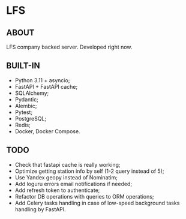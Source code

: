 # **LFS**

## ABOUT
LFS company backed server. Developed right now.

## BUILT-IN
- Python 3.11 + asyncio;
- FastAPI + FastAPI cache;
- SQLAlchemy;
- Pydantic;
- Alembic;
- Pytest;
- PostgreSQL;
- Redis;
- Docker, Docker Compose.

## TODO
- Check that fastapi cache is really working;
- Optimize getting station info by self (1-2 query instead of 5);
- Use Yandex geopy instead of Nominatim;
- Add loguru errors email notifications if needed;
- Add refresh token to authenticate;
- Refactor DB operations with queries to ORM operations;
- Add Celery tasks handling in case of low-speed background tasks handling by FastAPI.